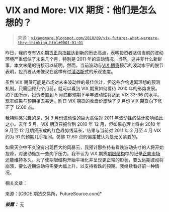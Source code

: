 <!--yml

分类：未分类

日期：2024-05-18 17:03:35

-->

# VIX and More: VIX 期货：他们是怎么想的？

> 来源：[`vixandmore.blogspot.com/2010/09/vix-futures-what-wereare-they-thinking.html#0001-01-01`](http://vixandmore.blogspot.com/2010/09/vix-futures-what-wereare-they-thinking.html#0001-01-01)

昨日，我的专有[VIX 期货正向指数](http://vixandmore.blogspot.com/search/label/VIX%20Futures%20Contango%20Index)达到新的历史高点，表明投资者坚信当前的波动环境严重低估了未来几个月，特别是 2011 年的波动情况。当然，这并非什么新鲜事，本文末尾的链接可以证明。然而，当前波动与[VIX 期货](http://vixandmore.blogspot.com/search/label/VIX%20futures)预示的波动水平的脱节表明，投资者从未像现在这样有过[潘洛斯](http://en.wikipedia.org/wiki/Candide)式的乐观态度。

虽然 VIX 期货可能是市场对未来波动性的最佳估计，但这些合约远离理想的预测机制。只需回顾几个月前，就可以看到 VIX 期货如何看待 2010 年的形势发展。如下图所示，投资者直到 5 月底都预期下半年波动性将达到 VIX 33-36 的水平。现实结果与预期相去甚远。昨日 VIX 期货的收盘价反映了 9 月份 VIX 期货向下修正了 12.60 点。

我特别感兴趣的是，对 9 月份波动性的巨大高估对 2011 年波动性的估计影响如此之小。去年 5 月，VIX 期货只报价到 2010 年 12 月，但如果心理上将由 2010 年 9 月至 12 月期货形成的红色趋势线延长，结果与当前对 2011 年 2 月至 4 月 VIX 约为 31 的预期几乎相同。仿佛 12.60 点的偏差被认为是无关紧要的。

如果天空中不久没有出现巨大的风暴云，我预计那些持有看跌波动头寸的人将开始投降，对波动施加一些向下压力。我不认为 VIX 期货[期限结构](http://vixandmore.blogspot.com/search/label/term%20structure)中的记录[正向市场](http://vixandmore.blogspot.com/search/label/contango)还能维持多久。为了使期限结构开始平坦化并呈现更正常的形状，要么远期波动将崩溃，要么近期波动将需要大幅上升，以支持看跌的预期。我继续看好前一种情况。

相关文章：

来源：[CBOE 期货交易所，FutureSource.com]*

***披露：*** 无
